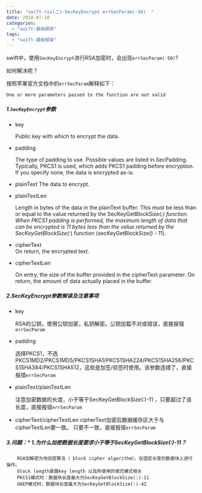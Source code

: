 ```yaml
---
title: "swift-rsa(二)-SecKeyEncrypt errSecParam(-50)  "
date: 2018-07-18
categories:
  - "swift-基础框架"
tags:
  - "swift-基础框架"
---
```

<!--more-->

swift中，使用`SecKeyEncrypt`进行RSA加密时，会出现`errSecParam(-50)`?

如何解决呢？

按照苹果官方文档中的`errSecParam`解释如下：

	One or more parameters passed to the function are not valid

##### 1.`SecKeyEncrypt`参数	
* key	
	
	Public key with which to encrypt the data.
* padding	

     The type of padding to use. Possible values are listed in SecPadding. Typically, PKCS1 is used, which adds PKCS1 padding before encryption. If you specify none, the data is encrypted as-is.

* plainText	
     	The data to encrypt.
* plainTextLen	

	Length in bytes of the data in the plainText buffer. This must be less than or equal to the value returned by the SecKeyGetBlockSize(_:) function. When PKCS1 padding is performed, the maximum length of data that can be encrypted is 11 bytes less than the value returned by the SecKeyGetBlockSize(_:) function (secKeyGetBlockSize() - 11).
	
* cipherText	
On return, the encrypted text.

* cipherTextLen	

	On entry, the size of the buffer provided in the cipherText parameter. On return, the amount of data actually placed in the buffer.

##### 2.SecKeyEncrypt参数解读及注意事项
* key 
   
    RSA的公钥，使用公钥加密，私钥解密。公钥加载不对或错误，直接报错`errSecParam`

* padding

	选择PKCS1，不选PKCS1MD2/PKCS1MD5/PKCS1SHA1/PKCS1SHA224/PKCS1SHA256/PKCS1SHA384/PKCS1SHA512，这些是加签/验签时使用。该参数选错了，直接报错`errSecParam`

* plainText/plainTextLen
  
  注意加密数据的长度，小于等于SecKeyGetBlockSize(:)-11 ，只要超过了该长度，直接报错`errSecParam`
  
* cipherText/cipherTextLen 
   cipherText加密后数据缓存区大于与cipherTextLen要一致。
   只要不一致，直接报错`errSecParam`
   
##### 3.问题：* 1.为什么加密数据长度要求小于等于SecKeyGetBlockSize(:)-11？

		RSA加解密为块加密算法（ block cipher algorithm），在固定长度的数据块上进行操作。
		block length是跟key length 以及所使用的填充模式相关
		PKCS1模式时：数据块长度最大为SecKeyGetBlockSize(:)-11
		OAEP模式时，数据块长度最大为SecKeyGetBlockSize(:)-42
   